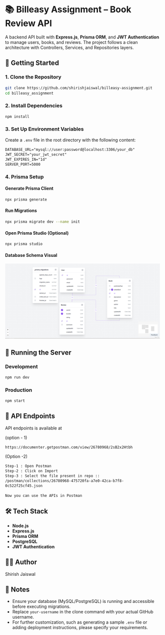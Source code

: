 # 📚 Billeasy Assignment – Book Review API

A backend API built with **Express.js**, **Prisma ORM**, and **JWT Authentication** to manage users, books, and reviews. The project follows a clean architecture with Controllers, Services, and Repositories layers.

## 🚀 Getting Started

### 1. Clone the Repository
```bash
git clone https://github.com/shirishjaiswal/billeasy-assignment.git
cd billeasy_assignment
```

### 2. Install Dependencies
```bash
npm install
```

### 3. Set Up Environment Variables
Create a `.env` file in the root directory with the following content:
```
DATABASE_URL="mysql://user:password@localhost:3306/your_db"
JWT_SECRET="your_jwt_secret"
JWT_EXPIRES_IN="1d"
SERVER_PORT=5000
```

### 4. Prisma Setup
#### Generate Prisma Client
```bash
npx prisma generate
```

#### Run Migrations
```bash
npx prisma migrate dev --name init
```

#### Open Prisma Studio (Optional)
```bash
npx prisma studio
```

#### Database Schema Visual
![alt text](db-visual.png)

## 🏁 Running the Server
### Development
```bash
npm run dev
```

### Production
```bash
npm start
```

## 📑 API Endpoints
API endpoints is available at

(option - 1)
```
https://documenter.getpostman.com/view/26780968/2sB2x2Htbh
```
(Option -2)
```
Step-1 : Open Postman
Step-2 : Click on Import
Step-3 : Select the file present in repo :: /postman/collections/26780968-475720fa-a7e0-42ca-b7f8-0c522f25cf45.json

Now you can use the APIs in Postman
```

## 🛠 Tech Stack
- **Node.js**
- **Express.js**
- **Prisma ORM**
- **PostgreSQL**
- **JWT Authentication**

## 👨‍💻 Author
Shirish Jaiswal

## 📝 Notes
- Ensure your database (MySQL/PostgreSQL) is running and accessible before executing migrations.
- Replace `your-username` in the clone command with your actual GitHub username.
- For further customization, such as generating a sample `.env` file or adding deployment instructions, please specify your requirements.
